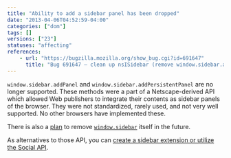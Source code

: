 ```yaml
---
title: "Ability to add a sidebar panel has been dropped"
date: "2013-04-06T04:52:59-04:00"
categories: ["dom"]
tags: []
versions: ["23"]
statuses: "affecting"
references:
    - url: "https://bugzilla.mozilla.org/show_bug.cgi?id=691647"
      title: "Bug 691647 – clean up nsISidebar (remove window.sidebar.addPanel/addPersistentPanel)"
---
```

`window.sidebar.addPanel` and `window.sidebar.addPersistentPanel` are no longer supported. These methods were a part of a Netscape-derived API which allowed Web publishers to integrate their contents as sidebar panels of the browser. They were not standardized, rarely used, and not very well supported. No other browsers have implemented these.

There is also a [plan](https://www.fxsitecompat.dev/en-CA/docs/2015/window-sidebar-will-be-removed/) to remove [`window.sidebar`](https://developer.mozilla.org/docs/Web/API/window.sidebar) itself in the future.

As alternatives to those API, you can [create a sidebar extension or utilize the Social API](https://developer.mozilla.org/docs/Creating_a_Firefox_sidebar).
